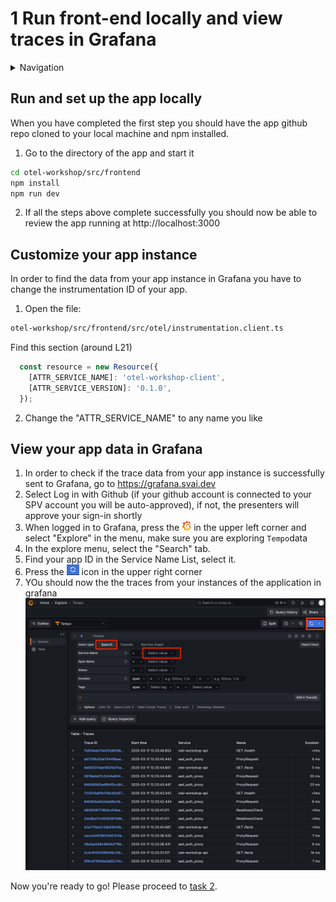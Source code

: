 # 1 Run front-end locally and view traces in Grafana

<details>
<summary>Navigation</summary>

0. [Getting started](/000.md)
1. ~~**Run Front End App Locally** (this task)~~
2. [Set up distributed tracing](/002.md)

</details>

## Run and set up the app locally

When you have completed the first step you should have the app github repo cloned to your local machine and npm installed.

1. Go to the directory of the app and start it
```bash
cd otel-workshop/src/frontend
npm install
npm run dev
```
2. If all the steps above complete successfully you should now be able to review the app running at http://localhost:3000 

## Customize your app instance

In order to find the data from your app instance in Grafana you have to change the instrumentation ID of your app.

1. Open the file:
```bash
otel-workshop/src/frontend/src/otel/instrumentation.client.ts
```

Find this section (around L21)
```js
  const resource = new Resource({
    [ATTR_SERVICE_NAME]: 'otel-workshop-client',
    [ATTR_SERVICE_VERSION]: '0.1.0',
  });
```
2. Change the "ATTR_SERVICE_NAME" to any name you like

## View your app data in Grafana

1. In order to check if the trace data from your app instance is successfully sent to Grafana, go to https://grafana.svai.dev
2. Select Log in with Github (if your github account is connected to your SPV account you will be auto-approved), if not, the presenters will approve your sign-in shortly
3. When logged in to Grafana, press the <img src="image.png" alt="drawing" width="15"/>
 in the upper left corner and select "Explore" in the menu, make sure you are exploring `Tempo`data
4. In the explore menu, select the "Search" tab.
5. Find your app ID in the Service Name List, select it.
6. Press the <img src="image-2.png" alt="drawing" width="20"/> icon in the upper right corner
7. YOu should now the the traces from your instances of the application in grafana
![alt text](image-4.png)


Now you're ready to go!
Please proceed to [task 2](tasks/002.md).
